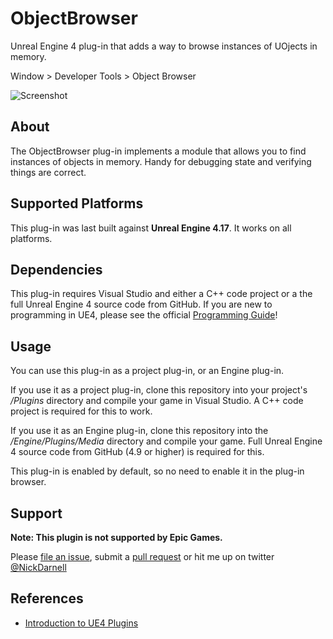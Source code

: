 # ObjectBrowser

Unreal Engine 4 plug-in that adds a way to browse instances of UOjects in memory.

Window > Developer Tools > Object Browser

![Screenshot](Docs/screenshot.png)


## About

The ObjectBrowser plug-in implements a module that allows you to find instances
of objects in memory.  Handy for debugging state and verifying things are correct.


## Supported Platforms

This plug-in was last built against **Unreal Engine 4.17**. It works on all platforms.


## Dependencies

This plug-in requires Visual Studio and either a C++ code project or a the full
Unreal Engine 4 source code from GitHub. If you are new to programming in UE4,
please see the official [Programming Guide](https://docs.unrealengine.com/latest/INT/Programming/index.html)! 


## Usage

You can use this plug-in as a project plug-in, or an Engine plug-in.

If you use it as a project plug-in, clone this repository into your project's
*/Plugins* directory and compile your game in Visual Studio. A C++ code project
is required for this to work.

If you use it as an Engine plug-in, clone this repository into the
*/Engine/Plugins/Media* directory and compile your game. Full Unreal Engine 4
source code from GitHub (4.9 or higher) is required for this.

This plug-in is enabled by default, so no need to enable it in the plug-in browser.


## Support

**Note: This plugin is not supported by Epic Games.**

Please [file an issue](https://github.com/nickdarnell/ObjectBrowser/issues),
submit a [pull request](https://github.com/nickdarnell/ObjectBrowser/pulls?q=is%3Aopen+is%3Apr)
or hit me up on twitter [@NickDarnell](https://twitter.com/NickDarnell)


## References

* [Introduction to UE4 Plugins](https://wiki.unrealengine.com/An_Introduction_to_UE4_Plugins)
